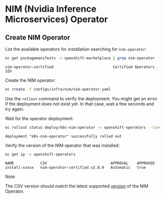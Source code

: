 # NIM (Nvidia Inference Microservices) Operator

## Create NIM Operator

List the available operators for installation searching for `nim-operator`:

```bash
oc get packagemanifests -n openshift-marketplace | grep nim-operator
```

```text
nim-operator-certified                           Certified Operators   32h
```

Create the NIM operator:

```bash
oc create -f configs/infra/nim/nim-operator.yaml
```

Use the `rollout` command to verify the deployment. You might get an error if the deployment does not exist yet. In that case, wait a few seconds and try again.

Wait for the operator deployment:

```bash
oc rollout status deploy/k8s-nim-operator -n openshift-operators --timeout=300s
```

```text
deployment "k8s-nim-operator" successfully rolled out
```

Verify the version of the NIM operator that was installed:

```bash
oc get ip -n openshift-operators
```

```text
NAME            CSV                             APPROVAL    APPROVED
install-xxxxx   nim-operator-certified.v2.0.0   Automatic   true
```

> [!NOTE]
> The CSV version should match the latest supported [version](https://docs.nvidia.com/ai-enterprise/release-6/latest/support/support-matrix.html#supported-nvidia-configs/infrastructure-software) of the NIM Operator.

